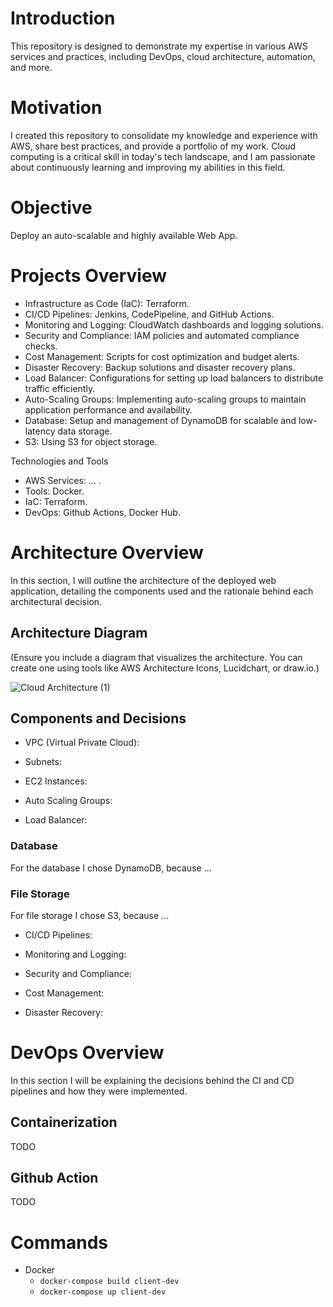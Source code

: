 # Introduction
This repository is designed to demonstrate my expertise in various AWS services and practices, including DevOps, cloud architecture, automation, and more.

# Motivation
I created this repository to consolidate my knowledge and experience with AWS, share best practices, and provide a portfolio of my work. Cloud computing is a critical skill in today's tech landscape, and I am passionate about continuously learning and improving my abilities in this field.

# Objective
Deploy an auto-scalable and highly available Web App.

# Projects Overview
- Infrastructure as Code (IaC): Terraform.
- CI/CD Pipelines: Jenkins, CodePipeline, and GitHub Actions.
- Monitoring and Logging: CloudWatch dashboards and logging solutions.
- Security and Compliance: IAM policies and automated compliance checks.
- Cost Management: Scripts for cost optimization and budget alerts.
- Disaster Recovery: Backup solutions and disaster recovery plans.
- Load Balancer: Configurations for setting up load balancers to distribute traffic efficiently.
- Auto-Scaling Groups: Implementing auto-scaling groups to maintain application performance and availability.
- Database: Setup and management of DynamoDB for scalable and low-latency data storage.
- S3: Using S3 for object storage.

 Technologies and Tools
- AWS Services: ... .
- Tools: Docker.
- IaC: Terraform.
- DevOps: Github Actions, Docker Hub.

# Architecture Overview
In this section, I will outline the architecture of the deployed web application, detailing the components used and the rationale behind each architectural decision.

## Architecture Diagram

(Ensure you include a diagram that visualizes the architecture. You can create one using tools like AWS Architecture Icons, Lucidchart, or draw.io.)

![Cloud Architecture (1)](https://github.com/Siimas/AWS-WebApp-Showcase/assets/61023827/5c49d3ca-feb5-43f4-af05-b5d5f1fec332)

## Components and Decisions
- VPC (Virtual Private Cloud):

- Subnets:

- EC2 Instances:

- Auto Scaling Groups:

- Load Balancer:

### Database
For the database I chose DynamoDB, because ...

### File Storage
For file storage I chose S3, because ...

- CI/CD Pipelines:

- Monitoring and Logging:

- Security and Compliance:

- Cost Management:

- Disaster Recovery:

# DevOps Overview
In this section I will be explaining the decisions behind the CI and CD pipelines and how they were implemented.

## Containerization

TODO

## Github Action

TODO

# Commands

- Docker
  - ```docker-compose build client-dev```
  - ```docker-compose up client-dev```
